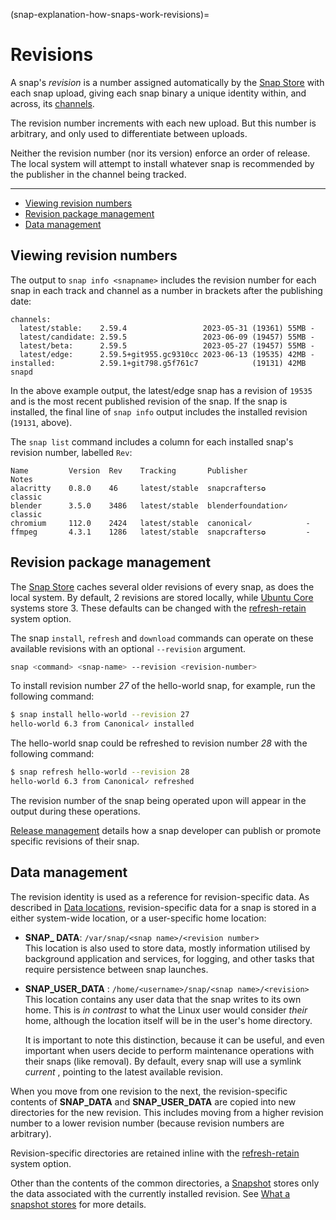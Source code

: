 (snap-explanation-how-snaps-work-revisions)=
# Revisions

A snap's *revision* is a number assigned automatically by the [Snap Store](/t/glossary/14612#heading--snap-store) with each snap upload, giving each snap binary a unique identity within, and across, its [channels](/snap-explanation/how-snaps-work/channels-and-tracks).

The revision number increments with each new upload. But this number is arbitrary, and only used to differentiate between uploads. 

Neither the revision number (nor its version) enforce an order of release. The local system will attempt to install whatever snap is recommended by the publisher in the channel being tracked.

---

- [Viewing revision numbers](#heading--viewing)
- [Revision package management](#heading--package)
- [Data management](#heading--data-management)

<h2 id='heading--viewing'>Viewing revision numbers</h2>

The output to `snap info <snapname>` includes the revision number for each snap in each track and channel as a number in brackets after the publishing date:

```
channels:
  latest/stable:    2.59.4                 2023-05-31 (19361) 55MB -
  latest/candidate: 2.59.5                 2023-06-09 (19457) 55MB -
  latest/beta:      2.59.5                 2023-05-27 (19457) 55MB -
  latest/edge:      2.59.5+git955.gc9310cc 2023-06-13 (19535) 42MB -
installed:          2.59.1+git798.g5f761c7            (19131) 42MB snapd
```

In the above example output, the latest/edge snap has a revision of `19535` and is the most recent published revision of the snap. If the snap is installed, the final line of `snap info` output includes the installed revision (`19131`, above).

The `snap list` command includes a column for each installed snap's revision number, labelled `Rev`:

```
Name         Version  Rev    Tracking       Publisher             Notes
alacritty    0.8.0    46     latest/stable  snapcrafters✪         classic
blender      3.5.0    3486   latest/stable  blenderfoundation✓    classic
chromium     112.0    2424   latest/stable  canonical✓            -
ffmpeg       4.3.1    1286   latest/stable  snapcrafters✪         -
```

<h2 id='heading--package'>Revision  package management</h2>

The [Snap Store](/t/glossary/14612#heading--snap-store) caches several older revisions of every snap, as does the local system. By default, 2 revisions are stored locally, while [Ubuntu Core](/t/glossary/14612#heading--ubuntu-core) systems store 3. These defaults can be changed with the [refresh-retain](/t/managing-updates/7022#heading--refresh-retain) system option.

The snap `install`, `refresh` and `download` commands can operate on these available revisions with an optional `--revision` argument.

```bash
snap <command> <snap-name> --revision <revision-number>
```

To install revision number _27_ of the hello-world snap, for example, run the following command:

```bash
$ snap install hello-world --revision 27
hello-world 6.3 from Canonical✓ installed
```

The hello-world snap could be refreshed to revision number _28_ with the following command:

```bash
$ snap refresh hello-world --revision 28
hello-world 6.3 from Canonical✓ refreshed
```

The revision number of the snap being operated upon will appear in the output during these operations.

[Release management](/) details how a snap developer can publish or promote specific revisions of their snap.

<h2 id='heading--data-management'>Data management</h2>

The revision identity is used as a reference for revision-specific data. As described in [Data locations](/), revision-specific data for a snap is stored in a either system-wide location, or a user-specific home location:

* **SNAP_ DATA**: `/var/snap/<snap name>/<revision number>`</br>
This location is also used to store data, mostly information utilised by background application and services, for logging, and other tasks that require persistence between snap launches.
* **SNAP_USER_DATA** : `/home/<username>/snap/<snap name>/<revision>`</br>
This location contains any user data that the snap writes to its own home. This is *in contrast* to what the Linux user would consider *their* home, although the location itself will be in the user's home directory.

   It is important to note this distinction, because it can be useful, and even important when users decide to perform maintenance operations with their snaps (like removal). By default, every snap will use a symlink *current* , pointing to the latest available revision.

When you move from one revision to the next, the revision-specific contents of **SNAP_DATA** and **SNAP_USER_DATA** are copied into new directories for the new revision. This includes moving from a higher revision number to a lower revision number (because revision numbers are arbitrary).

Revision-specific directories are retained inline with the [refresh-retain](/t/managing-updates/7022#heading--refresh-retain) system option.

Other than the contents of the common directories, a [Snapshot](/snap-how-to-guides/manage-snaps/create-data-snapshots) stores only the data associated with the currently installed revision. See [What a snapshot stores](/t/snapshots/9468#heading--what-is-stored) for more details.


